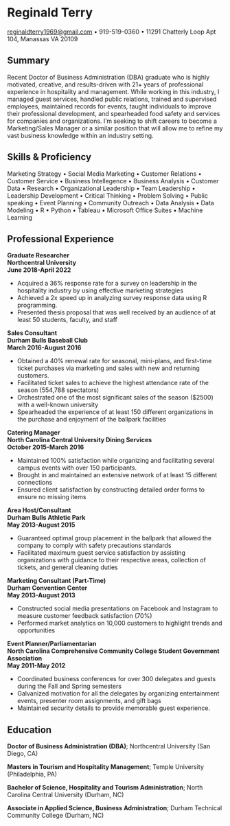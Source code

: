 Reginald Terry
============

reginaldterry1969@gmail.com • 919-519-0360 • 11291 Chatterly Loop Apt 104, Manassas VA 20109  

Summary
-------
Recent Doctor of Business Administration (DBA) graduate who is highly motivated, creative, and results-driven with 21+ years of professional experience in hospitality and management. While working in this industry, I managed guest services, handled public relations, trained and supervised employees, maintained records for events, taught individuals to improve their professional development, and spearheaded food safety and services for companies and organizations. I’m seeking to shift careers to become a Marketing/Sales Manager or a similar position that will allow me to refine my vast business knowledge within an industry setting.

Skills & Proficiency 
--------------------
Marketing Strategy • Social Media Marketing • Customer Relations • Customer Service • Business Intellegence • Business Analysis • Customer Data • Research • Organizational Leadership • Team Leadership • Leadership Development • Critical Thinking • Problem Solving • Public speaking • Event Planning • Community Outreach • Data Analysis • Data Modeling • R • Python • Tableau • Microsoft Office Suites • Machine Learning  

Professional Experience
----------

**Graduate Researcher**  
**Northcentral University**  
**June 2018-April 2022**  

- Acquired a 36% response rate for a survey on leadership in the hospitality industry by using effective marketing strategies
- Achieved a 2x speed up in analyzing survey response data using R programming.
- Presented thesis proposal that was well received by an audience of at least 50 students, faculty, and staff
  
**Sales Consultant**  
**Durham Bulls Baseball Club**  
**March 2016-August 2016**    
 
- Obtained a 40% renewal rate for seasonal, mini-plans, and first-time ticket purchases via marketing and sales with new and returning customers.
- Facilitated ticket sales to achieve the highest attendance rate of the season (554,788 spectators)
- Orchestrated one of the most significant sales of the season ($2500) with a well-known university
- Spearheaded the experience of at least 150 different organizations in the purchase and enjoyment of the ballpark facilities

**Catering Manager**  
**North Carolina Central University Dining Services**  
**October 2015-March 2016**  

- Maintained 100% satisfaction while organizing and facilitating several campus events with over 150 participants.
- Brought in and maintained an extensive network of at least 15 different connections 
- Ensured client satisfaction by constructing detailed order forms to ensure no missing items

**Area Host/Consultant**  
**Durham Bulls Athletic Park**  
**May 2013-August 2015**  

- Guaranteed optimal group placement in the ballpark that allowed the company to comply with safety precautions standards
- Facilitated maximum guest service satisfaction by assisting organizations with guidance to their respective areas, collection of tickets, and general cleaning duties

**Marketing Consultant (Part-Time)**  
**Durham Convention Center**  
**May 2013-August 2013**  

- Constructed social media presentations on Facebook and Instagram to measure customer feedback satisfaction (70%)
- Performed market analytics on 10,000 customers to highlight trends and opportunities

**Event Planner/Parliamentarian**  
**North Carolina Comprehensive Community College Student Government Association**  
**May 2011-May 2012**  

- Coordinated business conferences for over 300 delegates and guests during the Fall and Spring semesters
- Galvanized motivation for all the delegates by organizing entertainment events, presenter room assignments, and gift bags
- Maintained security details to provide memorable guest experience.

Education
---
**Doctor of Business Administration (DBA)**; Northcentral University (San Diego, CA)  

**Masters in Tourism and Hospitality Management**; Temple University (Philadelphia, PA)  

**Bachelor of Science, Hospitality and Tourism Administration**; North Carolina Central University (Durham, NC)  

**Associate in Applied Science, Business Administration**; Durham Technical Community College (Durham, NC)  